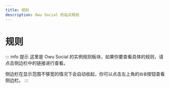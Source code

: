 ```yaml
---
title: 规则
description: Owu Social 的站点规则
---
```


# 规则

::: info 提示
这里是 Owu Social 的实例规则板块，如果你要查看具体的规则，请点击侧边栏中的链接进行查看。

侧边栏在显示范围不够宽的情况下会自动收起，你可以点击左上角的`目录`按钮查看侧边栏。
:::
